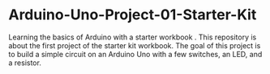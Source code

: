 # Arduino-Uno-Project-01-Starter-Kit
Learning the basics of Arduino with a starter workbook . This repository is about the first project of the starter kit workbook. The goal of this project is to build a simple circuit on an Arduino Uno with a few switches, an LED, and a resistor.

	​

